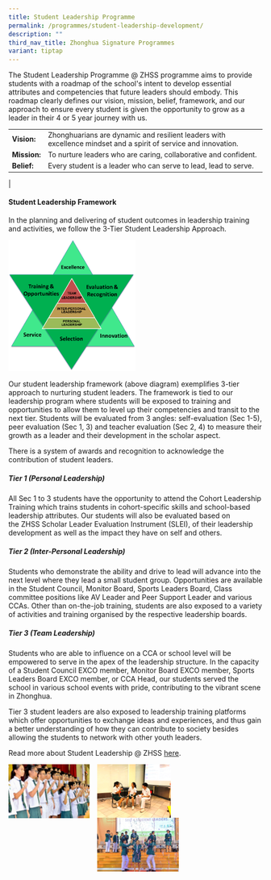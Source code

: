 ```yaml
---
title: Student Leadership Programme
permalink: /programmes/student-leadership-development/
description: ""
third_nav_title: Zhonghua Signature Programmes
variant: tiptap
---
```

The Student Leadership Programme @ ZHSS programme aims to provide students with a roadmap of the school's intent to develop essential attributes and competencies that future leaders should embody. This roadmap clearly defines our vision, mission, belief, framework, and our approach to ensure every student is given the opportunity to grow as a leader in their 4 or 5 year journey with us.

|  |  |
|---|---|
| **Vision:** | Zhonghuarians are dynamic and resilient leaders with excellence mindset and a spirit of service and innovation. |
| **Mission:** | To nurture leaders who are caring, collaborative and confident. |
| **Belief:** | Every student is a leader who can serve to lead, lead to serve. |
|

#### **Student Leadership Framework**
In the planning and delivering of student outcomes in leadership training and activities, we follow the 3-Tier Student Leadership Approach.

<img src="/images/sl1.png" style="width:50%">

Our student leadership framework (above diagram) exemplifies 3-tier approach to nurturing student leaders. The framework is tied to our leadership program where students will be exposed to training and opportunities to allow them to level up their competencies and transit to the next tier. Students will be evaluated from 3 angles: self-evaluation (Sec 1-5), peer evaluation (Sec 1, 3) and teacher evaluation (Sec 2, 4) to measure their growth as a leader and their development in the scholar aspect.

There is a system of awards and recognition to acknowledge the contribution of student leaders.

##### **Tier 1 (Personal Leadership)**
All Sec 1 to 3 students have the opportunity to attend the Cohort Leadership Training which trains students in cohort-specific skills and school-based leadership attributes. Our students will also be evaluated based on the&nbsp;ZHSS Scholar Leader Evaluation Instrument (SLEI), of their leadership development as well as the impact they have on self and others.

##### **Tier 2 (Inter-Personal Leadership)**
Students who demonstrate the ability and drive to lead will advance into the next level where they lead a small student group. Opportunities are available in the Student Council, Monitor Board, Sports Leaders Board, Class committee positions like AV Leader and Peer Support Leader and various CCAs. Other than on-the-job training, students are also exposed to a variety of activities and training organised by the respective leadership boards.

##### **Tier 3 (Team Leadership)**
Students who are able to influence on a CCA or school level will be empowered to serve in the apex of the leadership structure. In the capacity of a Student Council EXCO member, Monitor Board EXCO member, Sports Leaders Board EXCO member, or CCA Head, our students served the school in various school events with pride, contributing to the vibrant scene in Zhonghua.

Tier 3 student leaders are also exposed to leadership training platforms which offer opportunities to exchange ideas and experiences, and thus gain a better understanding of how they can contribute to society besides allowing the students to network with other youth leaders.

Read more about Student Leadership @ ZHSS&nbsp;[here](https://www.zhonghuasec.moe.edu.sg/departments/student-development/student-leadership/).

<img src="/images/sl2.jpg" style="width:32%;margin-right:15px;" align="left">
<img src="/images/sl3.png" style="width:29%;margin-right:15px;" align="left">
<img src="/images/sl4.jpg" style="width:32%;margin-right:15px;" align="left">